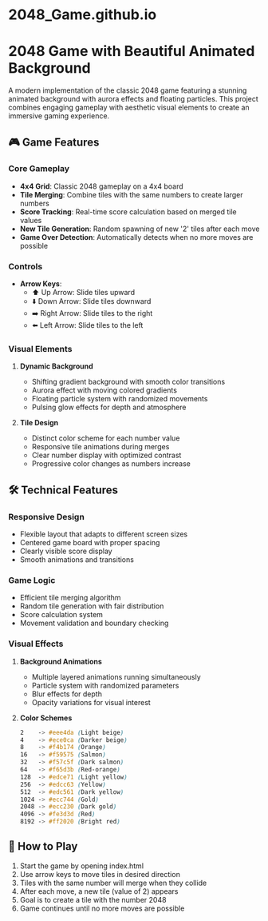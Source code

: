 # 2048_Game.github.io
 
# 2048 Game with Beautiful Animated Background

A modern implementation of the classic 2048 game featuring a stunning animated background with aurora effects and floating particles. This project combines engaging gameplay with aesthetic visual elements to create an immersive gaming experience.

## 🎮 Game Features

### Core Gameplay
- **4x4 Grid**: Classic 2048 gameplay on a 4x4 board
- **Tile Merging**: Combine tiles with the same numbers to create larger numbers
- **Score Tracking**: Real-time score calculation based on merged tile values
- **New Tile Generation**: Random spawning of new '2' tiles after each move
- **Game Over Detection**: Automatically detects when no more moves are possible

### Controls
- **Arrow Keys**:
  - ⬆️ Up Arrow: Slide tiles upward
  - ⬇️ Down Arrow: Slide tiles downward
  - ➡️ Right Arrow: Slide tiles to the right
  - ⬅️ Left Arrow: Slide tiles to the left

### Visual Elements
1. **Dynamic Background**
   - Shifting gradient background with smooth color transitions
   - Aurora effect with moving colored gradients
   - Floating particle system with randomized movements
   - Pulsing glow effects for depth and atmosphere

2. **Tile Design**
   - Distinct color scheme for each number value
   - Responsive tile animations during merges
   - Clear number display with optimized contrast
   - Progressive color changes as numbers increase

## 🛠️ Technical Features

### Responsive Design
- Flexible layout that adapts to different screen sizes
- Centered game board with proper spacing
- Clearly visible score display
- Smooth animations and transitions

### Game Logic
- Efficient tile merging algorithm
- Random tile generation with fair distribution
- Score calculation system
- Movement validation and boundary checking

### Visual Effects
1. **Background Animations**
   - Multiple layered animations running simultaneously
   - Particle system with randomized parameters
   - Blur effects for depth
   - Opacity variations for visual interest

2. **Color Schemes**
   ```css
   2    -> #eee4da (Light beige)
   4    -> #ece0ca (Darker beige)
   8    -> #f4b174 (Orange)
   16   -> #f59575 (Salmon)
   32   -> #f57c5f (Dark salmon)
   64   -> #f65d3b (Red-orange)
   128  -> #edce71 (Light yellow)
   256  -> #edcc63 (Yellow)
   512  -> #edc561 (Dark yellow)
   1024 -> #ecc744 (Gold)
   2048 -> #ecc230 (Dark gold)
   4096 -> #fe3d3d (Red)
   8192 -> #ff2020 (Bright red)
   ```

## 🎯 How to Play

1. Start the game by opening index.html
2. Use arrow keys to move tiles in desired direction
3. Tiles with the same number will merge when they collide
4. After each move, a new tile (value of 2) appears
5. Goal is to create a tile with the number 2048
6. Game continues until no more moves are possible